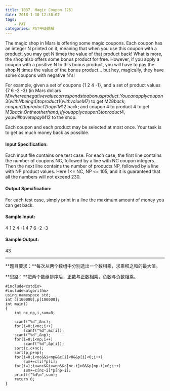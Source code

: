 ```yaml
---
title: 1037. Magic Coupon (25)
date: 2018-1-30 12:30:07
tags: 
	- PAT
categories: PAT甲级题解
---
```


The magic shop in Mars is offering some magic coupons. Each coupon has an integer N printed on it, meaning that when you use this coupon with a product, you may get N times the value of that product back! What is more, the shop also offers some bonus product for free. However, if you apply a coupon with a positive N to this bonus product, you will have to pay the shop N times the value of the bonus product... but hey, magically, they have some coupons with negative N's!

For example, given a set of coupons {1 2 4 -1}, and a set of product values {7 6 -2 -3} (in Mars dollars M$) where a negative value corresponds to a bonus product. You can apply coupon 3 (with N being 4) to product 1 (with value M$7) to get M$28 back; coupon 2 to product 2 to get M$12 back; and coupon 4 to product 4 to get M$3 back. On the other hand, if you apply coupon 3 to product 4, you will have to pay M$12 to the shop.

Each coupon and each product may be selected at most once. Your task is to get as much money back as possible.

#### Input Specification:

Each input file contains one test case. For each case, the first line contains the number of coupons NC, followed by a line with NC coupon integers. Then the next line contains the number of products NP, followed by a line with NP product values. Here 1<= NC, NP <= 105, and it is guaranteed that all the numbers will not exceed 230.

#### Output Specification:

For each test case, simply print in a line the maximum amount of money you can get back.

#### Sample Input:
4
1 2 4 -1
4
7 6 -2 -3
#### Sample Output:
43

***
**题目要求：**每次从两个数组中分别选出一个数相乘，求乘积之和的最大值。

**思路：**把两个数组排序后，正数与正数相乘，负数与负数相乘。

```
#include<cstdio>
#include<algorithm>
using namespace std;
int c[100000],p[100000];
int main()
{
    int nc,np,i,sum=0;

    scanf("%d",&nc);
    for(i=0;i<nc;i++)
        scanf("%d",&c[i]);
    scanf("%d",&np);
    for(i=0;i<np;i++)
        scanf("%d",&p[i]);
    sort(c,c+nc);
    sort(p,p+np);
    for(i=0;i<nc&&i<np&&c[i]<0&&p[i]<0;i++)
        sum+=c[i]*p[i];
    for(i=1;i<=nc&&i<=np&&c[nc-i]>0&&p[np-i]>0;i++)
        sum+=c[nc-i]*p[np-i];
    printf("%d\n",sum);
    return 0;
}
```